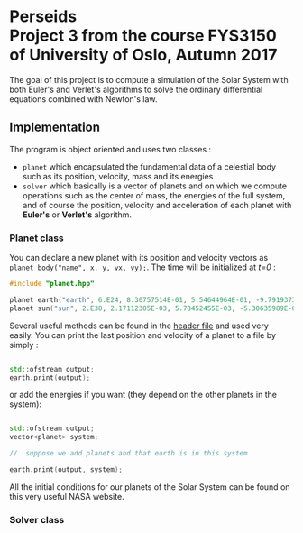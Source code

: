 # Perseids <br> Project 3 from the course FYS3150 of University of Oslo, Autumn 2017


The goal of this project is to compute a simulation of the Solar System with both Euler's and Verlet's algorithms to solve the ordinary differential equations combined with Newton's law.

## Implementation

The program is object oriented and uses two classes :
- `planet` which encapsulated the fundamental data of a celestial body such as its position, velocity, mass and its energies
- `solver` which basically is a vector of planets and on which we compute operations such as the center of mass, the energies of the full system, and of course the position, velocity and acceleration of each planet with **Euler's** or **Verlet's** algorithm.

### Planet class

You can declare a new planet with its position and velocity vectors as `planet body("name", x, y, vx, vy);`. The time will be initialized at *t=0* :

```cpp
#include "planet.hpp"

planet earth("earth", 6.E24, 8.30757514E-01, 5.54644964E-01, -9.79193739E-03, 1.42820162E-02);
planet sun("sun", 2.E30, 2.17112305E-03, 5.78452455E-03, -5.30635989E-06, 5.44444408E-06);
```

Several useful methods can be found in the [header file](https://github.com/kryzar/Perseids/blob/master/Program/Program/classes/solver.hpp) and used very easily. You can print the last position and velocity of a planet to a file by simply :

```cpp

std::ofstream output;
earth.print(output);
```

or add the energies if you want (they depend on the other planets in the system):

```cpp

std::ofstream output;
vector<planet> system;

//  suppose we add planets and that earth is in this system

earth.print(output, system);
```

All the initial conditions for our planets of the Solar System can be found on this very useful NASA website.


### Solver class
